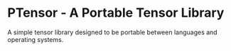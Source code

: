 # PTensor - A Portable Tensor Library

A simple tensor library designed to be portable between languages and operating systems.
